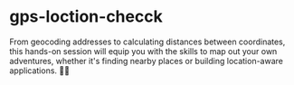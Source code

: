 # gps-loction-checck
From geocoding addresses to calculating distances between coordinates, this hands-on session will equip you with the skills to map out your own adventures, whether it's finding nearby places or building location-aware applications. 📍💡
